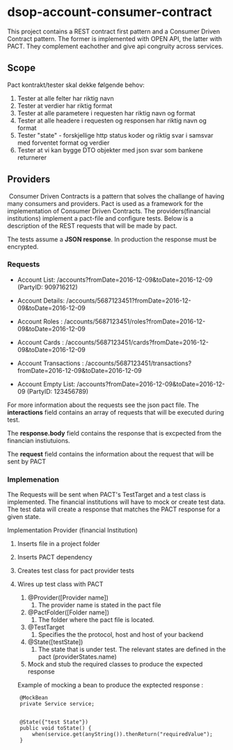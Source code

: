 # dsop-account-consumer-contract

This project contains a REST contract first pattern and a Consumer Driven Contract pattern. 
The former is implemented with OPEN API, the latter with PACT.
They complement eachother and give api congruity across services.

## Scope
Pact kontrakt/tester skal dekke følgende behov:
1. Tester at alle felter har riktig navn
2. Tester at verdier har riktig format
3. Tester at alle parametere i requesten har riktig navn og format
4. Tester at alle headere i requesten og responsen har riktig navn og format
5. Tester "state" - forskjellige http status koder og riktig svar i samsvar med forventet format og verdier
6. Tester at vi kan bygge DTO objekter med json svar som bankene returnerer

## Providers
 Consumer Driven Contracts is a pattern that solves the challange of having many consumers and providers.
Pact is used as a framework for the implementation of Consumer Driven Contracts.
The providers(financial institutions) implement a pact-file and configure tests. 
Below is a description of the REST requests that will be made by pact.
 
The tests assume a **JSON response**. In production the response must be encrypted.

### Requests
* Account List: /accounts?fromDate=2016-12-09&toDate=2016-12-09 (PartyID: 909716212)

* Account Details: /accounts/5687123451?fromDate=2016-12-09&toDate=2016-12-09

* Account Roles : /accounts/5687123451/roles?fromDate=2016-12-09&toDate=2016-12-09

* Account Cards : /accounts/5687123451/cards?fromDate=2016-12-09&toDate=2016-12-09

* Account Transactions : /accounts/5687123451/transactions?fromDate=2016-12-09&toDate=2016-12-09

* Account Empty List: /accounts?fromDate=2016-12-09&toDate=2016-12-09 (PartyID: 123456789)

For more information about the requests see the json pact file. The **interactions** field 
contains an array of requests that will be executed during test. 

The **response.body** field contains the response that is excpected from the financian instiutuions.

The **request** field contains the information about the request that will be sent by PACT

### Implemenation
The Requests will be sent when PACT's TestTarget and a test class is implemented.
The financial institutions will have to mock or create test data. The test data will 
create a response that matches the PACT response for a given state. 

Implementation Provider (financial Institution)
1. Inserts file in a project folder
1. Inserts PACT dependency
1. Creates test class for pact provider tests
1. Wires up test class with PACT
   1. @Provider([Provider name])
      1. The provider name is stated in the pact file
   1. @PactFolder([Folder name])
      1. The folder where the pact file is located.
   1. @TestTarget
      1. Specifies the the protocol, host and host of your backend
   1. @State([testState])
      1. The state that is under test. The relevant states are defined in the pact (providerStates.name)               
   1.	Mock and stub the required classes to produce the expected response
   
   Example of mocking a bean to produce the exptected response : 
```
    @MockBean
    private Service service;


    @State({"test State"})
    public void toState() {
        when(service.get(anyString()).thenReturn("requiredValue");
    }
```

 